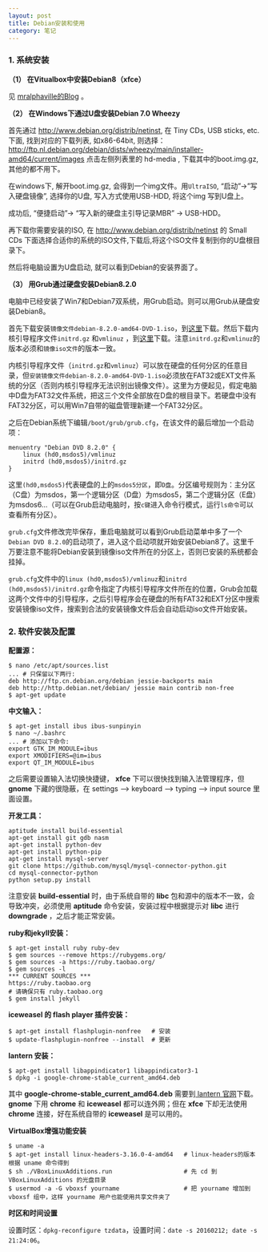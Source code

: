 ```yaml
---
layout: post
title: Debian安装和使用
category: 笔记
---
```


### 1. 系统安装
**（1） 在Vitualbox中安装Debian8（xfce）**

见 [mralphaville的Blog](https://mralphaville.wordpress.com/2015/05/01/how-to-install-debian-8-jessie-as-a-virtual-machine) 。

**（2） 在Windows下通过U盘安装Debian 7.0 Wheezy**

首先通过 <http://www.debian.org/distrib/netinst>, 在 Tiny CDs, USB sticks, etc. 下面, 找到对应的下载列表, 如x86-64bit, 则选择：<http://ftp.nl.debian.org/debian/dists/wheezy/main/installer-amd64/current/images> 点击左侧列表里的 hd-media , 下载其中的boot.img.gz, 其他的都不用下。

在windows下, 解开boot.img.gz, 会得到一个img文件。用`UltraISO`, “启动”->”写入硬盘镜像”, 选择你的U盘, 写入方式使用USB-HDD, 将这个img 写到U盘上。

成功后, “便捷启动”-> “写入新的硬盘主引导记录MBR” -> USB-HDD。

再下载你需要安装的ISO, 在  <http://www.debian.org/distrib/netinst> 的 Small CDs 下面选择合适你的系统的ISO文件,下载后,将这个ISO文件复制到你的U盘根目录下。

然后将电脑设置为U盘启动, 就可以看到Debian的安装界面了。

**（3） 用Grub通过硬盘安装Debian8.2.0**

电脑中已经安装了Win7和Debian7双系统，用Grub启动。则可以用Grub从硬盘安装Debian8。

首先下载安装`镜像文件debian-8.2.0-amd64-DVD-1.iso`，到[这里](http://cdimage.debian.org/debian-cd/8.2.0/amd64/iso-dvd)下载。然后下载内核引导程序文件`initrd.gz` 和`vmlinuz` ，到[这里](http://ftp.nl.debian.org/debian/dists/Debian8.2/main/installer-amd64/current/images/hd-media)下载。注意`initrd.gz`和`vmlinuz`的版本必须和`镜像iso文件`的版本一致。

内核引导程序文件（`initrd.gz`和`vmlinuz`）可以放在硬盘的任何分区的任意目录，但`安装镜像文件debian-8.2.0-amd64-DVD-1.iso`必须放在FAT32或EXT文件系统的分区（否则内核引导程序无法识别出镜像文件）。这里为方便起见，假定电脑中D盘为FAT32文件系统，把这三个文件全部放在D盘的根目录下。若硬盘中没有FAT32分区，可以用Win7自带的磁盘管理新建一个FAT32分区。

之后在Debian系统下编辑`/boot/grub/grub.cfg`，在该文件的最后增加一个启动项：

    menuentry "Debian DVD 8.2.0" {
        linux (hd0,msdos5)/vmlinuz
        initrd (hd0,msdos5)/initrd.gz
    }

这里`(hd0,msdos5)`代表硬盘的上的`msdos5分区`，即`D盘`。分区编号规则为：主分区（C盘）为msdos，第一个逻辑分区（D盘）为msdos5，第二个逻辑分区（E盘）为msdos6...（可以在Grub启动电脑时，按`c键`进入命令行模式，运行`ls命令`可以查看所有分区）。

`grub.cfg`文件修改完毕保存，重启电脑就可以看到Grub启动菜单中多了一个`Debian DVD 8.2.0`的启动项了，进入这个启动项就开始安装Debian8了。这里千万要注意不能将Debian安装到镜像iso文件所在的分区上，否则已安装的系统都会挂掉。

`grub.cfg`文件中的`linux (hd0,msdos5)/vmlinuz`和`initrd (hd0,msdos5)/initrd.gz`命令指定了内核引导程序文件所在的位置，Grub会加载这两个文件中的引导程序，之后引导程序会在硬盘的所有FAT32和EXT分区中搜索安装镜像iso文件，搜索到合法的安装镜像文件后会自动启动iso文件开始安装。

### 2. 软件安装及配置
**配置源：**

    $ nano /etc/apt/sources.list
    ... # 只保留以下两行:
    deb http://ftp.cn.debian.org/debian jessie-backports main
    deb http://http.debian.net/debian/ jessie main contrib non-free
    $ apt-get update

**中文输入：**

    $ apt-get install ibus ibus-sunpinyin
    $ nano ~/.bashrc
    ... # 添加以下命令:
    export GTK_IM_MODULE=ibus
    export XMODIFIERS=@im=ibus
    export QT_IM_MODULE=ibus

之后需要设置输入法切换快捷键， **xfce** 下可以很快找到输入法管理程序，但 **gnome** 下藏的很隐蔽，在 settings --> keyboard --> typing --> input source 里面设置。

**开发工具：**

    aptitude install build-essential
    apt-get install git gdb nasm
    apt-get install python-dev
    apt-get install python-pip
    apt-get install mysql-server
    git clone https://github.com/mysql/mysql-connector-python.git
    cd mysql-connector-python
    python setup.py install

注意安装 **build-essential** 时，由于系统自带的 **libc** 包和源中的版本不一致，会导致冲突，必须使用 **aptitude** 命令安装，安装过程中根据提示对 **libc** 进行 **downgrade** ，之后才能正常安装。

**ruby和jekyll安装：**

    $ apt-get install ruby ruby-dev
    $ gem sources --remove https://rubygems.org/
    $ gem sources -a https://ruby.taobao.org/
    $ gem sources -l
    *** CURRENT SOURCES ***
    https://ruby.taobao.org
    # 请确保只有 ruby.taobao.org
    $ gem install jekyll

**iceweasel 的 flash player 插件安装：**

    $ apt-get install flashplugin-nonfree   # 安装
    $ update-flashplugin-nonfree --install  # 更新

**lantern 安装：**

    $ apt-get install libappindicator1 libappindicator3-1
    $ dpkg -i google-chrome-stable_current_amd64.deb

其中 **google-chrome-stable_current_amd64.deb** 需要到[ lantern 官网](https://github.com/getlantern/lantern)下载。 **gnome** 下用 **chrome** 和 **iceweasel** 都可以连外网；但在 **xfce** 下却无法使用 **chrome** 连接，好在系统自带的 **iceweasel** 是可以用的。

**VirtualBox增强功能安装**

    $ uname -a
    $ apt-get install linux-headers-3.16.0-4-amd64   # linux-headers的版本根据 uname 命令得到
    $ sh ./VBoxLinuxAdditions.run                    # 先 cd 到 VBoxLinuxAdditions 的光盘目录
    $ usermod -a -G vboxsf yourname                  # 把 yourname 增加到 vboxsf 组中，这样 yourname 用户也能使用共享文件夹了

**时区和时间设置**

设置时区：`dpkg-reconfigure tzdata`，设置时间：`date -s 20160212; date -s 21:24:06`。
